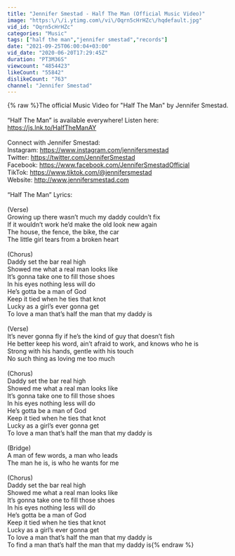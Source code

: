 ```yaml
---
title: "Jennifer Smestad - Half The Man (Official Music Video)"
image: "https:\/\/i.ytimg.com\/vi\/Oqrn5cHrHZc\/hqdefault.jpg"
vid_id: "Oqrn5cHrHZc"
categories: "Music"
tags: ["half the man","jennifer smestad","records"]
date: "2021-09-25T06:00:04+03:00"
vid_date: "2020-06-20T17:29:45Z"
duration: "PT3M36S"
viewcount: "4854423"
likeCount: "55842"
dislikeCount: "763"
channel: "Jennifer Smestad"
---
```

{% raw %}The official Music Video for &quot;Half The Man&quot; by Jennifer Smestad.<br /><br />“Half The Man” is available everywhere! Listen here: <a rel="nofollow" target="blank" href="https://js.lnk.to/HalfTheManAY">https://js.lnk.to/HalfTheManAY</a> <br /><br />Connect with Jennifer Smestad: <br />Instagram: <a rel="nofollow" target="blank" href="https://www.instagram.com/jennifersmestad">https://www.instagram.com/jennifersmestad</a><br />Twitter: <a rel="nofollow" target="blank" href="https://twitter.com/JenniferSmestad">https://twitter.com/JenniferSmestad</a><br />Facebook: <a rel="nofollow" target="blank" href="https://www.facebook.com/JenniferSmestadOfficial">https://www.facebook.com/JenniferSmestadOfficial</a><br />TikTok: <a rel="nofollow" target="blank" href="https://www.tiktok.com/@jennifersmestad">https://www.tiktok.com/@jennifersmestad</a><br />Website: <a rel="nofollow" target="blank" href="http://www.jennifersmestad.com">http://www.jennifersmestad.com</a><br /><br />“Half The Man” Lyrics:<br /><br />(Verse)<br />Growing up there wasn’t much my daddy couldn’t fix<br />If it wouldn’t work he’d make the old look new again<br />The house, the fence, the bike, the car<br />The little girl tears from a broken heart<br /><br />(Chorus)<br />Daddy set the bar real high<br />Showed me what a real man looks like<br />It’s gonna take one to fill those shoes<br />In his eyes nothing less will do<br />He’s gotta be a man of God<br />Keep it tied when he ties that knot<br />Lucky as a girl’s ever gonna get<br />To love a man that’s half the man that my daddy is<br /><br />(Verse)<br />It’s never gonna fly if he’s the kind of guy that doesn’t fish<br />He better keep his word, ain’t afraid to work, and knows who he is<br />Strong with his hands, gentle with his touch<br />No such thing as loving me too much<br /><br />(Chorus)<br />Daddy set the bar real high<br />Showed me what a real man looks like<br />It’s gonna take one to fill those shoes<br />In his eyes nothing less will do<br />He’s gotta be a man of God<br />Keep it tied when he ties that knot<br />Lucky as a girl’s ever gonna get<br />To love a man that’s half the man that my daddy is<br /><br />(Bridge)<br />A man of few words, a man who leads<br />The man he is, is who he wants for me<br /><br />(Chorus)<br />Daddy set the bar real high<br />Showed me what a real man looks like<br />It’s gonna take one to fill those shoes<br />In his eyes nothing less will do<br />He’s gotta be a man of God<br />Keep it tied when he ties that knot<br />Lucky as a girl’s ever gonna get<br />To love a man that’s half the man that my daddy is<br />To find a man that’s half the man that my daddy is{% endraw %}
